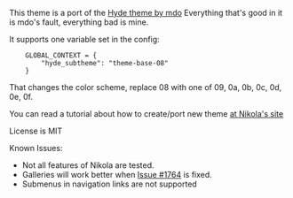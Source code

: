This theme is a port of the [Hyde theme by mdo](http://hyde.getpoole.com/) Everything that's good in it is mdo's fault, everything bad is mine.

It supports one variable set in the config:

```
    GLOBAL_CONTEXT = {
        "hyde_subtheme": "theme-base-08"
    }
```

That changes the color scheme, replace 08 with one of 09, 0a, 0b, 0c, 0d, 0e, 0f.

You can read a tutorial about how to create/port new theme [at Nikola's site](https://getnikola.com/creating-a-theme.html)

License is MIT

Known Issues:

* Not all features of Nikola are tested.
* Galleries will work better when [Issue #1764](https://github.com/getnikola/nikola/issues/1764) is fixed.
* Submenus in navigation links are not supported
